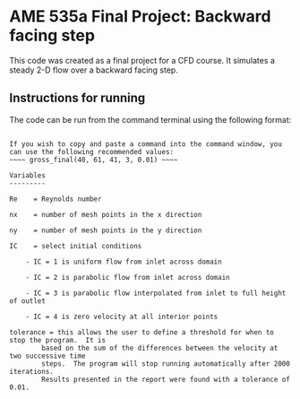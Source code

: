 AME 535a Final Project: Backward facing step
============================================

This code was created as a final project for a CFD course.  It simulates a steady 2-D flow over a backward facing step.

Instructions for running
------------------------


The code can be run from the command terminal using the following format:
~~~~ gross_final(Re, nx, ny, IC, tolerance) ~~~~

If you wish to copy and paste a command into the command window, you can use the following recommended values:
~~~~ gross_final(40, 61, 41, 3, 0.01) ~~~~

Variables
---------

Re	  = Reynolds number

nx 	  = number of mesh points in the x direction

ny 	  = number of mesh points in the y direction

IC 	  = select initial conditions

	- IC = 1 is uniform flow from inlet across domain
	
	- IC = 2 is parabolic flow from inlet across domain
	
	- IC = 3 is parabolic flow interpolated from inlet to full height of outlet
	
	- IC = 4 is zero velocity at all interior points
	
tolerance = this allows the user to define a threshold for when to stop the program.  It is
	    based on the sum of the differences between the velocity at two successive time
	    steps.  The program will stop running automatically after 2000 iterations.
	    Results presented in the report were found with a tolerance of 0.01.

